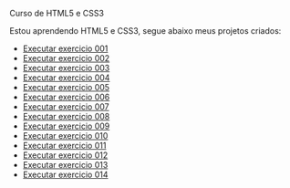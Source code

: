Curso de HTML5 e CSS3 

Estou aprendendo HTML5 e CSS3, segue abaixo meus projetos criados: 

<ul>
    <li><a href="Modulo 1/exercicio001/index.html" target="_blank">Executar exercicio 001</a></li>
    <li><a href="Modulo 1/exercicio002/index.html" target="_blank">Executar exercicio 002</a></li>
    <li><a href="Modulo 1/exercicio003/index.html" target="_blank">Executar exercicio 003</a></li>
    <li><a href="Modulo 1/exercicio004/index.html" target="_blank">Executar exercicio 004</a></li>
    <li><a href="Modulo 1/exercicio005/index.html" target="_blank">Executar exercicio 005</a></li>
    <li><a href="Modulo 1/exercicio006/index.html" target="_blank">Executar exercicio 006</a></li>
    <li><a href="Modulo 1/exercicio007/index.html" target="_blank">Executar exercicio 007</a></li>
    <li><a href="Modulo 1/exercicio008/index.html" target="_blank">Executar exercicio 008</a></li>
    <li><a href="Modulo 1/exercicio009/index.html" target="_blank">Executar exercicio 009</a></li>
    <li><a href="Modulo 1/exercicio010/index.html" target="_blank">Executar exercicio 010</a></li>
    <li><a href="Modulo 1/exercicio011/index.html" target="_blank">Executar exercicio 011</a></li>
    <li><a href="Modulo 1/exercicio012/index.html" target="_blank">Executar exercicio 012</a></li>
    <li><a href="Modulo 1/exercicio013/index.html" target="_blank">Executar exercicio 013</a></li>
    <li><a href="Modulo 1/exercicio014/index.html" target="_blank">Executar exercicio 014</a></li>
</ul>
